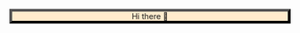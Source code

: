 <!DOCTYPE html>
<html lang="es">
<head>
<meta charset="UTF-8"/>
<link rel="stylesheet" src="index.css" type="text/css">

    
<style>
.title{
    border: 5px outset black;
    background-color: blanchedalmond;
    text-align: center;
}
</style>
</head>
<body>
<div class="title"> Hi there 👋 </div>
</body>


